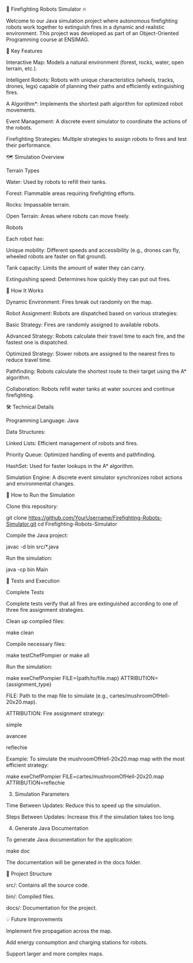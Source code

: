 🚒 Firefighting Robots Simulator 🔥

Welcome to our Java simulation project where autonomous firefighting robots work together to extinguish fires in a dynamic and realistic environment. This project was developed as part of an Object-Oriented Programming course at ENSIMAG.

🌟 Key Features

Interactive Map: Models a natural environment (forest, rocks, water, open terrain, etc.).

Intelligent Robots: Robots with unique characteristics (wheels, tracks, drones, legs) capable of planning their paths and efficiently extinguishing fires.

A Algorithm*: Implements the shortest path algorithm for optimized robot movements.

Event Management: A discrete event simulator to coordinate the actions of the robots.

Firefighting Strategies: Multiple strategies to assign robots to fires and test their performance.

🗺️ Simulation Overview

Terrain Types

Water: Used by robots to refill their tanks.

Forest: Flammable areas requiring firefighting efforts.

Rocks: Impassable terrain.

Open Terrain: Areas where robots can move freely.

Robots

Each robot has:

Unique mobility: Different speeds and accessibility (e.g., drones can fly, wheeled robots are faster on flat ground).

Tank capacity: Limits the amount of water they can carry.

Extinguishing speed: Determines how quickly they can put out fires.

🚀 How It Works

Dynamic Environment: Fires break out randomly on the map.

Robot Assignment: Robots are dispatched based on various strategies:

Basic Strategy: Fires are randomly assigned to available robots.

Advanced Strategy: Robots calculate their travel time to each fire, and the fastest one is dispatched.

Optimized Strategy: Slower robots are assigned to the nearest fires to reduce travel time.

Pathfinding: Robots calculate the shortest route to their target using the A* algorithm.

Collaboration: Robots refill water tanks at water sources and continue firefighting.

🛠️ Technical Details

Programming Language: Java

Data Structures:

Linked Lists: Efficient management of robots and fires.

Priority Queue: Optimized handling of events and pathfinding.

HashSet: Used for faster lookups in the A* algorithm.

Simulation Engine: A discrete event simulator synchronizes robot actions and environmental changes.

📝 How to Run the Simulation

Clone this repository:

git clone https://github.com/YourUsername/Firefighting-Robots-Simulator.git
cd Firefighting-Robots-Simulator

Compile the Java project:

javac -d bin src/*.java

Run the simulation:

java -cp bin Main

🔬 Tests and Execution

Complete Tests

Complete tests verify that all fires are extinguished according to one of three fire assignment strategies.

Clean up compiled files:

make clean

Compile necessary files:

make testChefPompier
or make all

Run the simulation:

make exeChefPompier FILE={path/to/file.map} ATTRIBUTION={assignment_type}

FILE: Path to the map file to simulate (e.g., cartes/mushroomOfHell-20x20.map).

ATTRIBUTION: Fire assignment strategy:

simple

avancee

reflechie

Example:
To simulate the mushroomOfHell-20x20.map map with the most efficient strategy:

make exeChefPompier FILE=cartes/mushroomOfHell-20x20.map ATTRIBUTION=reflechie

3. Simulation Parameters

Time Between Updates: Reduce this to speed up the simulation.

Steps Between Updates: Increase this if the simulation takes too long.

4. Generate Java Documentation

To generate Java documentation for the application:

make doc

The documentation will be generated in the docs folder.

📂 Project Structure

src/: Contains all the source code.

bin/: Compiled files.

docs/: Documentation for the project.

💡 Future Improvements

Implement fire propagation across the map.

Add energy consumption and charging stations for robots.

Support larger and more complex maps.

